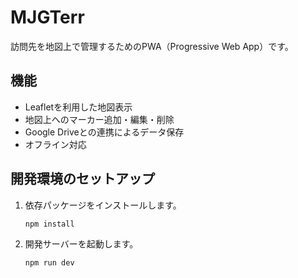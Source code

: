 # MJGTerr

訪問先を地図上で管理するためのPWA（Progressive Web App）です。

## 機能

- Leafletを利用した地図表示
- 地図上へのマーカー追加・編集・削除
- Google Driveとの連携によるデータ保存
- オフライン対応

## 開発環境のセットアップ

1. 依存パッケージをインストールします。
   ```bash
   npm install
   ```

2. 開発サーバーを起動します。
   ```bash
   npm run dev
   ```